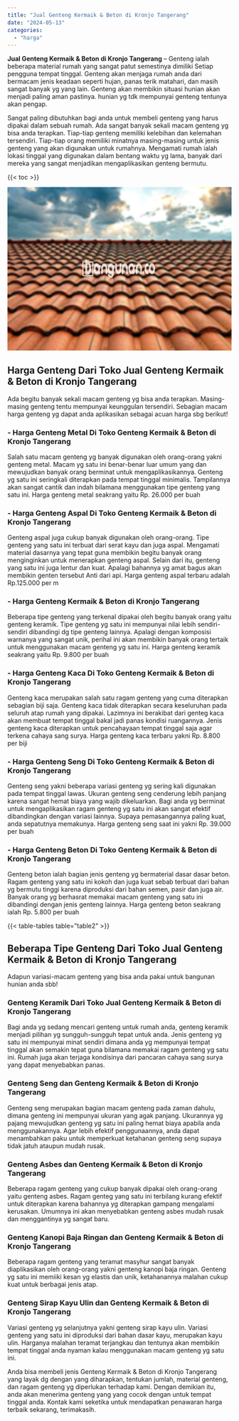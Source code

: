 ```yaml
---
title: "Jual Genteng Kermaik & Beton di Kronjo Tangerang"
date: "2024-05-13"
categories: 
  - "harga"
---
```


**Jual Genteng Kermaik & Beton di Kronjo Tangerang** – Genteng ialah beberapa material rumah yang sangat patut semestinya dimiliki Setiap pengguna tempat tinggal. Genteng akan menjaga rumah anda dari bermacam jenis keadaan seperti hujan, panas terik matahari, dan masih sangat banyak yg yang lain. Genteng akan membikin situasi hunian akan menjadi paling aman pastinya. hunian yg tdk mempunyai genteng tentunya akan pengap.

Sangat paling dibutuhkan bagi anda untuk membeli genteng yang harus dipakai dalam sebuah rumah. Ada sangat banyak sekali macam genteng yg bisa anda terapkan. Tiap-tiap genteng memiliki kelebihan dan kelemahan tersendiri. Tiap-tiap orang memiliki minatnya masing-masing untuk jenis genteng yang akan digunakan untuk rumahnya. Mengamati rumah ialah lokasi tinggal yang digunakan dalam bentang waktu yg lama, banyak dari mereka yang sangat menjadikan mengaplikasikan genteng bermutu.

{{< toc >}}

![Jual Genteng Kermaik & Beton di Kronjo Tangerang](/images/genteng-minimalis-murah32.png)

## Harga Genteng Dari Toko Jual Genteng Kermaik & Beton di Kronjo Tangerang

Ada begitu banyak sekali macam genteng yg bisa anda terapkan. Masing-masing genteng tentu mempunyai keunggulan tersendiri. Sebagian macam harga genteng yg dapat anda aplikasikan sebagai acuan harga sbg berikut!

### \- Harga Genteng Metal Di Toko Genteng Kermaik & Beton di Kronjo Tangerang

Salah satu macam genteng yg banyak digunakan oleh orang-orang yakni genteng metal. Macam yg satu ini benar-benar luar umum yang dan mewujudkan banyak orang berminat untuk mengaplikasikannya. Genteng yg satu ini seringkali diterapkan pada tempat tinggal minimalis. Tampilannya akan sangat cantik dan indah bilamana menggunakan tipe genteng yang satu ini. Harga genteng metal seakrang yaitu Rp. 26.000 per buah

### \- Harga Genteng Aspal Di Toko Genteng Kermaik & Beton di Kronjo Tangerang

Genteng aspal juga cukup banyak digunakan oleh orang-orang. Tipe genteng yang satu ini terbuat dari serat kayu dan juga aspal. Mengamati material dasarnya yang tepat guna membikin begitu banyak orang menginginkan untuk menerapkan genteng aspal. Selain dari itu, genteng yang satu ini juga lentur dan kuat. Apalagi bahannya yg amat bagus akan membikin genten tersebut Anti dari api. Harga genteng aspal terbaru adalah Rp.125.000 per m

### \- Harga Genteng Kermaik & Beton di Kronjo Tangerang

Beberapa tipe genteng yang terkenal dipakai oleh begitu banyak orang yaitu genteng keramik. Tipe genteng yg satu ini mempunyai nilai lebih sendiri-sendiri dibandingi dg tipe genteng lainnya. Apalagi dengan komposisi warnanya yang sangat unik, perihal ini akan membikin banyak orang tertaik untuk menggunakan macam genteng yg satu ini. Harga genteng keramik seakrang yaitu Rp. 9.800 per buah

### \- Harga Genteng Kaca Di Toko Genteng Kermaik & Beton di Kronjo Tangerang

Genteng kaca merupakan salah satu ragam genteng yang cuma diterapkan sebagian biji saja. Genteng kaca tidak diterapkan secara keseluruhan pada seluruh atap rumah yang dipakai. Lazimnya ini berakibat dari genteg kaca akan membuat tempat tinggal bakal jadi panas kondisi ruangannya. Jenis genteng kaca diterapkan untuk pencahayaan tempat tinggal saja agar terkena cahaya sang surya. Harga genteng kaca terbaru yakni Rp. 8.800 per biji

### \- Harga Genteng Seng Di Toko Genteng Kermaik & Beton di Kronjo Tangerang

Genteng seng yakni beberapa variasi genteng yg sering kali digunakan pada tempat tinggal lawas. Ukuran genteng seng cenderung lebih panjang karena sangat hemat biaya yang wajib dikeluarkan. Bagi anda yg berminat untuk mengaplikasikan ragam genteng yg satu ini akan sangat efektif dibandingkan dengan variasi lainnya. Supaya pemasangannya paling kuat, anda sepatutnya memakunya. Harga genteng seng saat ini yakni Rp. 39.000 per buah

### \- Harga Genteng Beton Di Toko Genteng Kermaik & Beton di Kronjo Tangerang

Genteng beton ialah bagian jenis genteng yg bermaterial dasar dasar beton. Ragam genteng yang satu ini kokoh dan juga kuat sebab terbuat dari bahan yg bermutu tinggi karena diproduksi dari bahan semen, pasir dan juga air. Banyak orang yg berhasrat memakai macam genteng yang satu ini dibandingi dengan jenis genteng lainnya. Harga genteng beton seakrang ialah Rp. 5.800 per buah

{{< table-tables table="table2" >}}

## Beberapa Tipe Genteng Dari Toko Jual Genteng Kermaik & Beton di Kronjo Tangerang

Adapun variasi-macam genteng yang bisa anda pakai untuk bangunan hunian anda sbb!

### Genteng Keramik Dari Toko Jual Genteng Kermaik & Beton di Kronjo Tangerang

Bagi anda yg sedang mencari genteng untuk rumah anda, genteng keramik menjadi pilihan yg sungguh-sungguh tepat untuk anda. Jenis genteng yg satu ini mempunyai minat sendiri dimana anda yg mempunyai tempat tinggal akan semakin tepat guna bilamana memakai ragam genteng yg satu ini. Rumah juga akan terjaga kondisinya dari pancaran cahaya sang surya yang dapat menyebabkan panas.

### Genteng Seng dan Genteng Kermaik & Beton di Kronjo Tangerang

Genteng seng merupakan bagian macam genteng pada zaman dahulu, dimana genteng ini mempunyai ukuran yang agak panjang. Ukurannya yg pajang mewujudkan genteng yg satu ini paling hemat biaya apabila anda menggunakannya. Agar lebih efektif penggunaannya, anda dapat menambahkan paku untuk memperkuat ketahanan genteng seng supaya tidak jatuh ataupun mudah rusak.

### Genteng Asbes dan Genteng Kermaik & Beton di Kronjo Tangerang

Beberapa ragam genteng yang cukup banyak dipakai oleh orang-orang yaitu genteng asbes. Ragam genteg yang satu ini terbilang kurang efektif untuk diterapkan karena bahannya yg diterapkan gampang mengalami kerusakan. Umumnya ini akan menyebabkan genteng asbes mudah rusak dan menggantinya yg sangat baru.

### Genteng Kanopi Baja Ringan dan Genteng Kermaik & Beton di Kronjo Tangerang

Beberapa ragam genteng yang teramat masyhur sangat banyak diaplikasikan oleh orang-orang yakni genteng kanopi baja ringan. Genteng yg satu ini memiiki kesan yg elastis dan unik, ketahanannya malahan cukup kuat untuk berbagai jenis atap.

### Genteng Sirap Kayu Ulin dan Genteng Kermaik & Beton di Kronjo Tangerang

Variasi genteng yg selanjutnya yakni genteng sirap kayu ulin. Variasi genteng yang satu ini diproduksi dari bahan dasar kayu, merupakan kayu ulin. Harganya malahan teramat terjangkau dan tentunya akan membikin tempat tinggal anda nyaman kalau menggunakan macam genteng yg satu ini.

Anda bisa membeli jenis Genteng Kermaik & Beton di Kronjo Tangerang yang layak dg dengan yang diharapkan, tentukan jumlah, material genteng, dan ragam genteng yg diperlukan terhadap kami. Dengan demikian itu, anda akan menerima genteng yang yang cocok dengan untuk tempat tinggal anda. Kontak kami seketika untuk mendapatkan penawaran harga terbaik sekarang, terimakasih.
